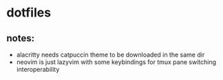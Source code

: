 # dotfiles
## notes:
- alacritty needs catpuccin theme to be downloaded in the same dir
- neovim is just lazyvim with some keybindings for tmux pane switching interoperability
